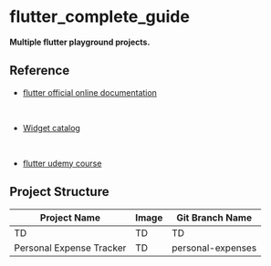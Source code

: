 # flutter_complete_guide

**Multiple flutter playground projects.**
<br/>

## Reference

* [flutter official online documentation](https://flutter.dev/docs)
<br/>

* [Widget catalog](https://flutter.dev/docs/development/ui/widgets)
<br/>

* [flutter udemy course](https://www.udemy.com/course/learn-flutter-dart-to-build-ios-android-apps/)


## Project Structure

|  Project Name  |  Image  |  Git Branch Name  |
| ---- | ---- | ---- |
|  TD  |  TD  |  TD  |
|  Personal Expense Tracker  |  TD  |  personal-expenses  |


